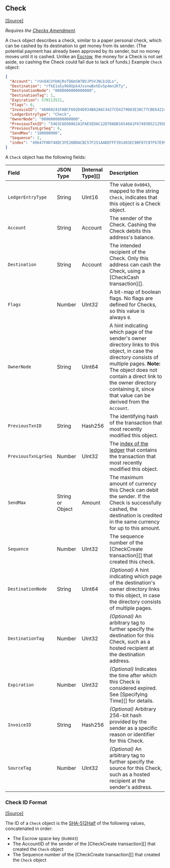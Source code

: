 ## Check
[[Source]<br>](https://github.com/ripple/rippled/blob/develop/src/ripple/protocol/impl/LedgerFormats.cpp#L158 "Source")

_Requires the [Checks Amendment](reference-amendments.html#checks)._

A `Check` object describes a check, similar to a paper personal check, which can be cashed by its destination to get money from its sender. (The potential payment has already been approved by its sender, but no money moves until it is cashed. Unlike an [Escrow](concept-escrow.html), the money for a Check is not set aside, so cashing the Check could fail due to lack of funds.) Example `Check` object:

```json
{
  "Account": "rUn84CUYbNjRoTQ6mSW7BVJPSVJNLb1QLo",
  "Destination": "rfkE1aSy9G8Upk4JssnwBxhEv5p4mn2KTy",
  "DestinationNode": "0000000000000000",
  "DestinationTag": 1,
  "Expiration": 570113521,
  "Flags": 0,
  "InvoiceID": "46060241FABCF692D4D934BA2A6C4427CD4279083E38C77CBE642243E43BE291",
  "LedgerEntryType": "Check",
  "OwnerNode": "0000000000000000",
  "PreviousTxnID": "5463C6E08862A1FAE5EDAC12D70ADB16546A1F674930521295BC082494B62924",
  "PreviousTxnLgrSeq": 6,
  "SendMax": "100000000",
  "Sequence": 2,
  "index": "49647F0D748DC3FE26BDACBC57F251AADEFFF391403EC9BF87C97F67E9977FB0"
}
```

A `Check` object has the following fields:

| Field               | JSON Type        | [Internal Type][] | Description     |
|:--------------------|:-----------------|:------------------|:----------------|
| `LedgerEntryType`   | String           | UInt16            | The value `0x0043`, mapped to the string `Check`, indicates that this object is a Check object. |
| `Account`           | String           | Account           | The sender of the Check. Cashing the Check debits this address's balance. |
| `Destination`       | String           | Account           | The intended recipient of the Check. Only this address can cash the Check, using a [CheckCash transaction][]. |
| `Flags`             | Number           | UInt32            |  A bit-map of boolean flags. No flags are defined for Checks, so this value is always `0`. |
| `OwnerNode`         | String           | UInt64            | A hint indicating which page of the sender's owner directory links to this object, in case the directory consists of multiple pages. **Note:** The object does not contain a direct link to the owner directory containing it, since that value can be derived from the `Account`. |
| `PreviousTxnID`     | String           | Hash256           | The identifying hash of the transaction that most recently modified this object. |
| `PreviousTxnLgrSeq` | Number           | UInt32            | The [index of the ledger](#ledger-index) that contains the transaction that most recently modified this object. |
| `SendMax`           | String or Object | Amount            | The maximum amount of currency this Check can debit the sender. If the Check is successfully cashed, the destination is credited in the same currency for up to this amount. |
| `Sequence`          | Number           | UInt32            | The sequence number of the [CheckCreate transaction][] that created this check. |
| `DestinationNode`   | String           | UInt64            | _(Optional)_ A hint indicating which page of the destination's owner directory links to this object, in case the directory consists of multiple pages. |
| `DestinationTag`    | Number           | UInt32            | _(Optional)_ An arbitrary tag to further specify the destination for this Check, such as a hosted recipient at the destination address. |
| `Expiration`        | Number           | UInt32            | _(Optional)_ Indicates the time after which this Check is considered expired. See [Specifying Time][] for details. |
| `InvoiceID`         | String           | Hash256           | _(Optional)_ Arbitrary 256-bit hash provided by the sender as a specific reason or identifier for this Check. |
| `SourceTag`         | Number           | UInt32            | _(Optional)_ An arbitrary tag to further specify the source for this Check, such as a hosted recipient at the sender's address. |


### Check ID Format
[[Source]<br>](https://github.com/ripple/rippled/blob/develop/src/ripple/protocol/impl/Indexes.cpp#L193-L200 "Source")

The ID of a `Check` object is the [SHA-512Half](#sha512half) of the following values, concatenated in order:

* The Escrow space key (`0x0043`)
* The AccountID of the sender of the [CheckCreate transaction][] that created the `Check` object
* The Sequence number of the [CheckCreate transaction][] that created the `Check` object
